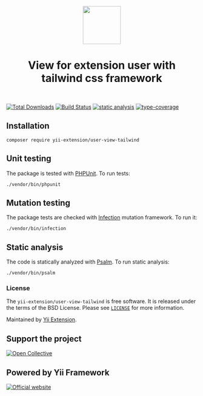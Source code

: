 <p align="center">
    <a href="https://github.com/yii-extension" target="_blank">
        <img src="https://lh3.googleusercontent.com/ehSTPnXqrkk0M3U-UPCjC0fty9K6lgykK2WOUA2nUHp8gIkRjeTN8z8SABlkvcvR-9PIrboxIvPGujPgWebLQeHHgX7yLUoxFSduiZrTog6WoZLiAvqcTR1QTPVRmns2tYjACpp7EQ=w2400" height="100px">
    </a>
    <h1 align="center">View for extension user with tailwind css framework</h1>
    <br>
</p>

[![Total Downloads](https://poser.pugx.org/yii-extension/user-view-tailwind/downloads.png)](https://packagist.org/packages/yii-extension/user-view-tailwind)
[![Build Status](https://github.com/yii-extension/user-view-tailwind/workflows/build/badge.svg)](https://github.com/yii-extension/user-view-tailwind/actions?query=workflow%3Abuild)
[![static analysis](https://github.com/yii-extension/user-view-tailwind/workflows/static%20analysis/badge.svg)](https://github.com/yii-extension/user-view-tailwind/actions?query=workflow%3A%22static+analysis%22)
[![type-coverage](https://shepherd.dev/github/yii-extension/user-view-tailwind/coverage.svg)](https://shepherd.dev/github/yii-extension/user-view-tailwind)


## Installation

```shell
composer require yii-extension/user-view-tailwind
```

## Unit testing

The package is tested with [PHPUnit](https://phpunit.de/). To run tests:

```shell
./vendor/bin/phpunit
```

## Mutation testing

The package tests are checked with [Infection](https://infection.github.io/) mutation framework. To run it:

```shell
./vendor/bin/infection
```

## Static analysis

The code is statically analyzed with [Psalm](https://psalm.dev/docs). To run static analysis:

```shell
./vendor/bin/psalm
```

### License

The `yii-extension/user-view-tailwind` is free software. It is released under the terms of the BSD License.
Please see [`LICENSE`](./LICENSE.md) for more information.

Maintained by [Yii Extension](https://github.com/yii-extension).

## Support the project

[![Open Collective](https://img.shields.io/badge/Open%20Collective-sponsor-7eadf1?logo=open%20collective&logoColor=7eadf1&labelColor=555555)](https://opencollective.com/yiisoft)

## Powered by Yii Framework

[![Official website](https://img.shields.io/badge/Powered_by-Yii_Framework-green.svg?style=flat)](https://www.yiiframework.com/)


